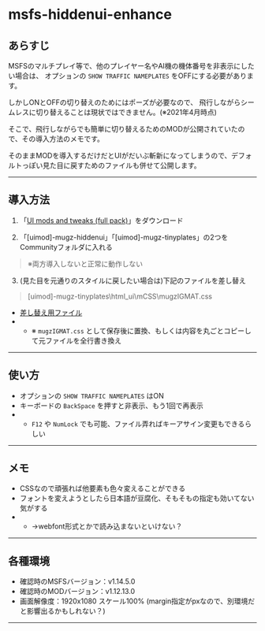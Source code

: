# msfs-hiddenui-enhance

## あらすじ

MSFSのマルチプレイ等で、他のプレイヤー名やAI機の機体番号を非表示にしたい場合は、
オプションの `SHOW TRAFFIC NAMEPLATES` をOFFにする必要があります。

しかしONとOFFの切り替えのためにはポーズが必要なので、
飛行しながらシームレスに切り替えることは現状ではできません。(※2021年4月時点)

そこで、飛行しながらでも簡単に切り替えるためのMODが公開されていたので、その導入方法のメモです。

そのままMODを導入するだけだとUIがだいぶ斬新になってしまうので、デフォルトっぽい見た目に戻すためのファイルも併せて公開します。

---

## 導入方法

1. 「[UI mods and tweaks (full pack)](https://flightsim.to/file/3530/ui-mods-and-tweaks-full-pack)」をダウンロード

2. 「[uimod]-mugz-hiddenui」「[uimod]-mugz-tinyplates」の2つをCommunityフォルダに入れる
> ※両方導入しないと正常に動作しない

3. (見た目を元通りのスタイルに戻したい場合は)下記のファイルを差し替え
> [uimod]-mugz-tinyplates\html_ui\mCSS\mugzIGMAT.css
* [差し替え用ファイル](https://raw.githubusercontent.com/berry1225/msfs-hiddenui-enhance/main/mugzIGMAT.css)
* * ※ `mugzIGMAT.css` として保存後に置換、もしくは内容を丸ごとコピーして元ファイルを全行書き換え

---

## 使い方

* オプションの `SHOW TRAFFIC NAMEPLATES` はON
* キーボードの `BackSpace` を押すと非表示、もう1回で再表示
* * `F12` や `NumLock` でも可能、ファイル弄ればキーアサイン変更もできるらしい

---

## メモ

* CSSなので頑張れば他要素も色々変えることができる
* フォントを変えようとしたら日本語が豆腐化、そもそもの指定も効いてない気がする
* * →webfont形式とかで読み込まないといけない？

---

## 各種環境
* 確認時のMSFSバージョン：v1.14.5.0
* 確認時のMODバージョン：v1.12.13.0
* 画面解像度：1920x1080 スケール100% (margin指定がpxなので、別環境だと影響出るかもしれない？)

---
